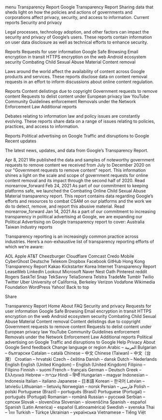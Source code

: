 menu
Transparency Report
Google Transparency Report
Sharing data that sheds light on how the policies and actions of governments and corporations affect privacy, security, and access to information.
Current reports
Security and privacy

Legal processes, technology adoption, and other factors can impact the security and privacy of Google’s users. These reports contain information on user data disclosure as well as technical efforts to enhance security.

Reports
Requests for user information
Google Safe Browsing
Email encryption in transit
HTTPS encryption on the web
Android ecosystem security
Combating Child Sexual Abuse Material
Content removal

Laws around the world affect the availability of content across Google products and services. These reports disclose data on content removal requests in an effort to inform discussions about online content regulation.

Reports
Content delistings due to copyright
Government requests to remove content
Requests to delist content under European privacy law
YouTube Community Guidelines enforcement
Removals under the Network Enforcement Law
Additional reports

Debates relating to information law and policy issues are constantly evolving. These reports share data on a range of issues relating to policies, practices, and access to information.

Reports
Political advertising on Google
Traffic and disruptions to Google
Recent updates

The latest news, updates, and data from Google’s Transparency Report.

Apr 8, 2021
We published the data and samples of noteworthy government requests to remove content we received from July to December 2020 on our "Government requests to remove content" report. This information shines a light on the scale and scope of government requests for online content removal and its impact through the second half of 2020.
Read morearrow_forward
Feb 24, 2021
As part of our commitment to keeping platforms safe, we launched the Combating Online Child Sexual Abuse Material transparency report. This report contains data regarding Google’s efforts and resources to combat CSAM on our platforms and the work we do to detect, remove, and report this abusive material.
Read morearrow_forward
Jan 14, 2021
As a part of our commitment to increasing transparency in political advertising at Google, we are expanding our Political Advertising on Google transparency report to cover:
Australia
Taiwan
Industry reports

Transparency reporting is an increasingly common practice across industries.
Here’s a non-exhaustive list of transparency reporting efforts of which we’re aware:

AOL
Apple
AT&T
Cheezburger
Cloudflare
Comcast
Credo Mobile
CyberGhost
Deutsche Telekom
Dropbox
Facebook
GitHub
Hong Kong Transparency Report
Kakao
Kickstarter
Korea Internet Transparency Report
LeaseWeb
LinkedIn
Lookout
Microsoft
Naver
Nest
Oath
Pinterest
reddit
Rogers
SaskTel
Snap
TekSavvy
TeliaSonera
Telstra
TradeMe
Tumblr
Twilio
Twitter
Uber
University of California, Berkeley
Verizon
Vodafone
Wikimedia Foundation
WordPress
Yahoo!
Back to top

Share

Transparency Report
Home
About
FAQ
Security and privacy
Requests for user information
Google Safe Browsing
Email encryption in transit
HTTPS encryption on the web
Android ecosystem security
Combating Child Sexual Abuse Material
Content removal
Content delistings due to copyright
Government requests to remove content
Requests to delist content under European privacy law
YouTube Community Guidelines enforcement
Removals under the Network Enforcement Law
Additional reports
Political advertising on Google
Traffic and disruptions to Google
 Help
Privacy
About Google
Send feedback
Change language or region
Arabic – العربية
Bulgarian – български
Catalan – català
Chinese – 中文
Chinese (Taiwan) – 中文（台灣）
Croatian – hrvatski
Czech – čeština
Danish – dansk
Dutch – Nederlands
English
English (United Kingdom) – English (United Kingdom)
Filipino – Filipino
Finnish – suomi
French – français
German – Deutsch
Greek – Ελληνικά
Hebrew – עברית
Hindi – हिन्दी
Hungarian – magyar
Indonesian – Indonesia
Italian – italiano
Japanese – 日本語
Korean – 한국어
Latvian – latviešu
Lithuanian – lietuvių
Norwegian – norsk
Persian – فارسی
Polish – polski
Portuguese (Brazil) – português (Brasil)
Portuguese (Portugal) – português (Portugal)
Romanian – română
Russian – русский
Serbian – српски
Slovak – slovenčina
Slovenian – slovenščina
Spanish – español
Spanish (Latin America) – español (Latinoamérica)
Swedish – svenska
Thai – ไทย
Turkish – Türkçe
Ukrainian – українська
Vietnamese – Tiếng Việt